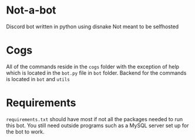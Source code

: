 # Not-a-bot
Discord bot written in python using disnake
Not meant to be selfhosted

# Cogs
All of the commands reside in the `cogs` folder with the exception of help which is located in the `bot.py` file in `bot`  folder. 
Backend for the commands is located in `bot` and `utils` 

# Requirements
`requirements.txt` should have most if not all the packages needed to run this bot.
You still need outside programs such as a MySQL server set up for the bot to work.
